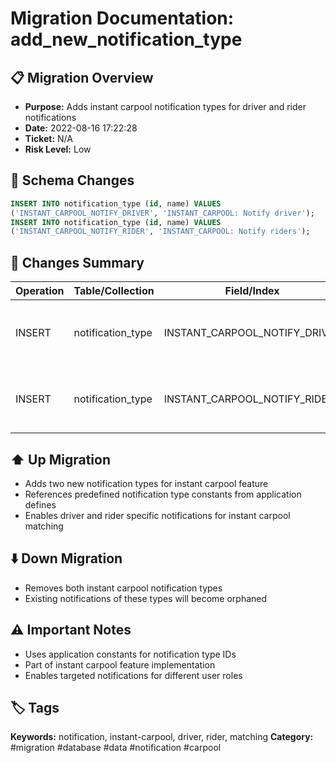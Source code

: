 # Migration Documentation: add_new_notification_type

## 📋 Migration Overview
- **Purpose:** Adds instant carpool notification types for driver and rider notifications
- **Date:** 2022-08-16 17:22:28
- **Ticket:** N/A
- **Risk Level:** Low

## 🔧 Schema Changes
```sql
INSERT INTO notification_type (id, name) VALUES 
('INSTANT_CARPOOL_NOTIFY_DRIVER', 'INSTANT_CARPOOL: Notify driver');
INSERT INTO notification_type (id, name) VALUES 
('INSTANT_CARPOOL_NOTIFY_RIDER', 'INSTANT_CARPOOL: Notify riders');
```

## 📝 Changes Summary
| Operation | Table/Collection | Field/Index | Description |
|-----------|-----------------|-------------|-------------|
| INSERT | notification_type | INSTANT_CARPOOL_NOTIFY_DRIVER | Driver notification type for instant carpool |
| INSERT | notification_type | INSTANT_CARPOOL_NOTIFY_RIDER | Rider notification type for instant carpool |

## ⬆️ Up Migration
- Adds two new notification types for instant carpool feature
- References predefined notification type constants from application defines
- Enables driver and rider specific notifications for instant carpool matching

## ⬇️ Down Migration
- Removes both instant carpool notification types
- Existing notifications of these types will become orphaned

## ⚠️ Important Notes
- Uses application constants for notification type IDs
- Part of instant carpool feature implementation
- Enables targeted notifications for different user roles

## 🏷️ Tags
**Keywords:** notification, instant-carpool, driver, rider, matching
**Category:** #migration #database #data #notification #carpool